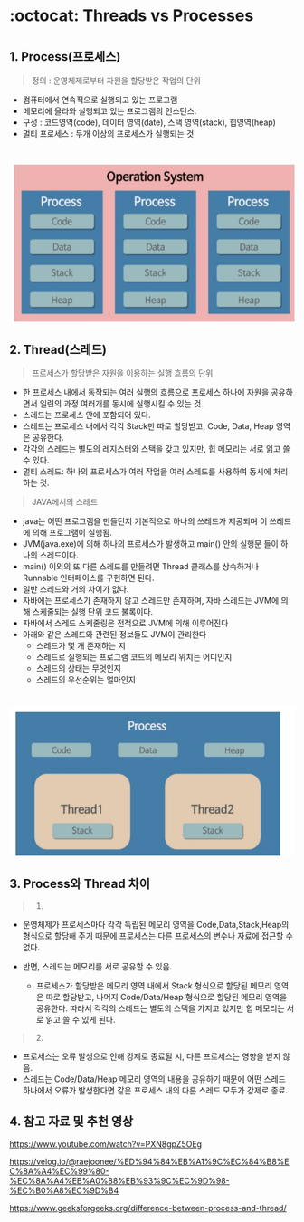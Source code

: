 :octocat: Threads vs Processes
=================================================

#

## 1. Process(프로세스)

> 정의 : 운영체제로부터 자원을 할당받은 작업의 단위 
- 컴퓨터에서 연속적으로 실행되고 있는 프로그램
- 메모리에 올라와 실행되고 있는 프로그램의 인스턴스. 
- 구성 : 코드영역(code), 데이터 영역(date), 스택 영역(stack), 힙영역(heap)
- 멀티 프로세스 : 두개 이상의 프로세스가 실행되는 것

#
![process](./image/process.png)


## 2. Thread(스레드)

> 프로세스가 할당받은 자원을 이용하는 실행 흐름의 단위 
- 한 프로세스 내에서 동작되는 여러 실행의 흐름으로 프로세스 하나에 자원을 공유하면서 일련의 과정 여러개를 동시에 실행시킬 수 있는 것. 
- 스레드는 프로세스 안에 포함되어 있다. 
- 스레드는 프로세스 내에서 각각 Stack만 따로 할당받고, Code, Data, Heap 영역은 공유한다. 
- 각각의 스레드는 별도의 레지스터와 스택을 갖고 있지만, 힙 메모리는 서로 읽고 쓸 수 있다. 
- 멀티 스레드: 하나의 프로세스가 여러 작업을 여러 스레드를 사용하여 동시에 처리하는 것.

> JAVA에서의 스레드 
- java는 어떤 프로그램을 만들던지 기본적으로 하나의 쓰레드가 제공되며 이 쓰레드에 의해 프로그램이 실행됨. 
- JVM(java.exe)에 의해 하나의 프로세스가 발생하고 main() 안의 실행문 들이 하나의 스레드이다. 
- main() 이외의 또 다른 스레드를 만들려면 Thread 클래스를 상속하거나 Runnable 인터페이스를 구현하면 된다. 
- 일반 스레드와 거의 차이가 없다. 
- 자바에는 프로세스가 존재하지 않고 스레드만 존재하며, 자바 스레드는 JVM에 의해 스케줄되는 실행 단위 코드 불록이다. 
- 자바에서 스레드 스케줄링은 전적으로 JVM에 의해 이루어진다 
- 아래와 같은 스레드와 관련된 정보들도 JVM이 관리한다 
    - 스레드가 몇 개 존재하는 지 
    - 스레드로 실행되는 프로그램 코드의 메모리 위치는 어디인지 
    - 스레드의 상태는 무엇인지 
    - 스레드의 우선순위는 얼마인지

#
![thread](./image/thread.png)





## 3. Process와 Thread 차이 
> 1) 
- 운영체제가 프로세스마다 각각 독립된 메모리 영역을 Code,Data,Stack,Heap의 형식으로 할당해 주기 때문에 프로세스는 다른 프로세스의 변수나 자료에 접근할 수 없다. 

- 반면, 스레드는 메모리를 서로 공유할 수 있음.
    - 프로세스가 할당받은 메모리 영역 내에서 Stack 형식으로 할당된 메모리 영역은 따로 할당받고, 나머지 Code/Data/Heap 형식으로 할당된 메모리 영역을 공유한다. 따라서 각각의 스레드는 별도의 스텍을 가지고 있지만 힙 메모리는 서로 읽고 쓸 수 있게 된다. 

> 2) 
- 프로세스는 오류 발생으로 인해 강제로 종료될 시, 다른 프로세스는 영향을 받지 않음. 
- 스레드는 Code/Data/Heap 메모리 영역의 내용을 공유하기 때문에 어떤 스레드 하나에서 오류가 발생한다면 같은 프로세스 내의 다른 스레드 모두가 강제로 종료. 





## 4. 참고 자료 및 추천 영상

https://www.youtube.com/watch?v=PXN8gpZ5OEg

https://velog.io/@raejoonee/%ED%94%84%EB%A1%9C%EC%84%B8%EC%8A%A4%EC%99%80-%EC%8A%A4%EB%A0%88%EB%93%9C%EC%9D%98-%EC%B0%A8%EC%9D%B4

https://www.geeksforgeeks.org/difference-between-process-and-thread/

